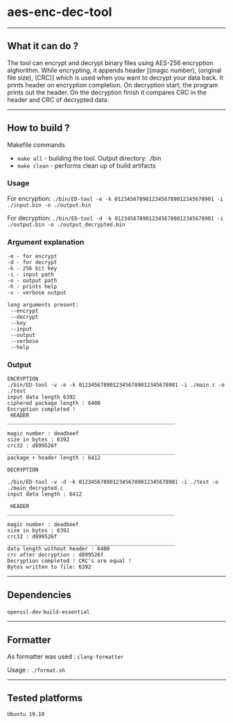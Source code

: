 # aes-enc-dec-tool
------------
## What it can do ?

The tool can encrypt and decrypt binary files using AES-256 encryption alghorithm.
While encrypting, it appends header [(magic number), (original file size), (CRC)] which is used when you want to decrypt your data back.
It prints header on encryption completion.
On decryption start, the program prints out the header. On the decryption finish it compares CRC in the header and CRC of decrypted data.

----------
## How to build ?
Makefile commands

 - `make all` - building the tool. Output directory: ./bin
 - `make clean` - performs clean up of build artifacts

### Usage

For encryption:
`./bin/ED-tool -e -k 01234567890123456789012345678901 -i ./input.bin -o ./output.bin`

For decryption:
`./bin/ED-tool -d -k 01234567890123456789012345678901 -i ./output.bin -o ./output_decrypted.bin`

### Argument explanation
 ```
 -e - for encrypt 
 -d - for decrypt
 -k - 256 bit key 
 -i - input path 
 -o - output path
 -h - prints help 
 -v - verbose output

 long arguments present:
  --encrypt 
  --decrypt 
  --key 
  --input
  --output 
  --verbose 
  --help
  ```

### Output
```
ENCRYPTION
./bin/ED-tool -v -e -k 01234567890123456789012345678901 -i ./main.c -o ./test
input data length 6392
ciphered package length : 6400
Encryption completed !
 HEADER
______________________________________________________

magic number : deadbeef
size in bytes : 6392
crc32 : d899526f
______________________________________________________
package + header length : 6412 

DECRYPTION

./bin/ED-tool -v -d -k 01234567890123456789012345678901 -i ./test -o ./main_decrypted.c
input data length : 6412

 HEADER
______________________________________________________

magic number : deadbeef
size in bytes : 6392
crc32 : d899526f
______________________________________________________
data length without header : 6400
crc after decryption : d899526f
Decryption completed ! CRC's are equal !
Bytes written to file: 6392

```
---------

## Dependencies


`openssl-dev`
`build-essential`

------------
## Formatter

As formatter was used : `clang-formatter`


Usage : `./format.sh`

--------
## Tested platforms


`Ubuntu 19.10`


